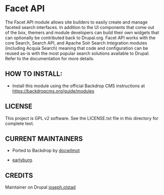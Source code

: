 Facet API
==========

The Facet API module allows site builders to easily create and manage faceted
search interfaces. In addition to the UI components that come out of the box,
themers and module developers can build their own widgets that can optionally
be contributed back to Drupal.org. Facet API works with the core Search, Search API,
and Apache Solr Search Integration modules (including Acquia Search) meaning
that code and configuration can be reused as-is with the most popular search
solutions available to Drupal. Refer to the documentation for more details.


HOW TO INSTALL:
---------------
- Install this module using the official Backdrop CMS instructions at
https://backdropcms.org/guide/modules


LICENSE
---------------    

This project is GPL v2 software. See the LICENSE.txt file in this directory
for complete text.

CURRENT MAINTAINERS
---------------    

- Ported to Backdrop by [docwilmot](https://github.com/docwilmot)

- [earlyburg](https://github.com/earlyburg).

CREDITS   
---------------
Maintainer on Drupal [joseph.olstad](https://www.drupal.org/u/josepholstad)
